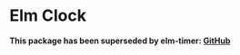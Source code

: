 # Elm Clock

**This package has been superseded by elm-timer: [GitHub](https://github.com/simonewebdesign/elm-timer)** 
